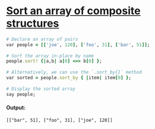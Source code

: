 [1]: http://rosettacode.org/wiki/Sort_an_array_of_composite_structures

# [Sort an array of composite structures][1]

```ruby
# Declare an array of pairs
var people = [['joe', 120], ['foo', 31], ['bar', 51]];
 
# Sort the array in-place by name
people.sort! {|a,b| a[0] <=> b[0] };
 
# Alternatively, we can use the `.sort_by{}` method
var sorted = people.sort_by { |item| item[0] };
 
# Display the sorted array
say people;
```

#### Output:
```
[["bar", 51], ["foo", 31], ["joe", 120]]
```